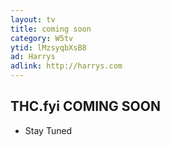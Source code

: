 ```yaml
---
layout: tv
title: coming soon
category: W5tv
ytid: lMzsyqbXsB8
ad: Harrys
adlink: http://harrys.com
---
```


## THC.fyi COMING SOON
- Stay Tuned
